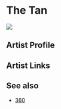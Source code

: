 # The Tan

![](../../asssets/artists/The_Tan.png)

## Artist Profile



## Artist Links



## See also

- [360](The_Tan-360.md)

